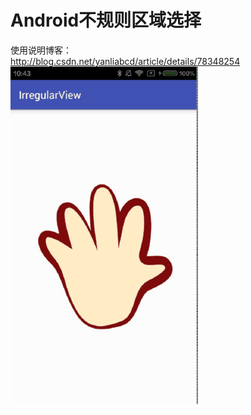 # Android不规则区域选择 ##

使用说明博客：
<br />
http://blog.csdn.net/yanliabcd/article/details/78348254
<br />
![image](https://github.com/604982372/IrregularView/blob/master/show.gif?raw=true)

